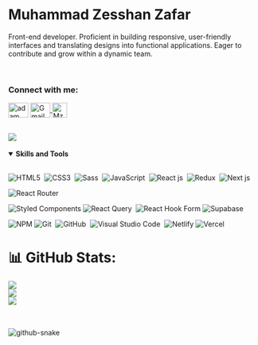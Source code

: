 # Muhammad Zesshan Zafar
<!-- banner -->

<p align="left"> Front-end developer. Proficient in building responsive, user-friendly interfaces and
translating designs into functional applications. Eager to contribute and grow within a
dynamic team.</p>

<br>
<h3 align="left">Connect with me:</h3>
<p align="left">
  <a href="(https://www.linkedin.com/in/mzeeshanzafar/)" target="blank"><img align="center" src="https://raw.githubusercontent.com/rahuldkjain/github-profile-readme-generator/master/src/images/icons/Social/linked-in-alt.svg" alt="adam pithewan" height="30" width="40"></a>
  <a href="mailto:mzxeeshuu@gmail.com" target="blank">
  <img align="center" src="https://raw.githubusercontent.com/rahuldkjain/github-profile-readme-generator/master/src/images/icons/Social/google.svg" alt="Gmail" height="30" width="40">
</a>

<a href="https://x.com/MzXeeshuu" target="_blank">
  <img align="center" src="https://cdn-icons-png.flaticon.com/512/5968/5968830.png" alt="MzXeeshuu on X" height="30" width="30">
</a>


</p>
<br>
<div style="display: flex; gap: 5px; align-items: center;">
</div>
<!-- got u -->
<a href="https://youtu.be/xvFZjo5PgG0?si=4g5LqRk7biVjJ7Sq"><img src="https://user-images.githubusercontent.com/73097560/115834477-dbab4500-a447-11eb-908a-139a6edaec5c.gif"></a>
<br>
<br>
<details open>
<summary><b>Skills and Tools</b></summary>
<br>

![HTML5](https://img.shields.io/badge/-HTML5-E34F26?style=for-the-badge&logo=html5&logoColor=white)&nbsp;
![CSS3](https://img.shields.io/badge/-CSS3-1572B6?style=for-the-badge&logo=css3)&nbsp;
![Sass](https://img.shields.io/badge/-Sass-CC6699?style=for-the-badge&logo=sass&logoColor=white)&nbsp;
![JavaScript](https://img.shields.io/badge/-JavaScript-black?style=for-the-badge&logo=javascript)&nbsp;
![React js](https://img.shields.io/badge/React-20232A?style=for-the-badge&logo=react&logoColor=61DAFB)&nbsp;
![Redux](https://img.shields.io/badge/Redux-593D88?style=for-the-badge&logo=redux&logoColor=white)&nbsp;
![Next js](https://img.shields.io/badge/next%20js-000000?style=for-the-badge&logo=nextdotjs&logoColor=white)&nbsp;
<!-- ![Framer Motion](https://img.shields.io/badge/Framer-black?style=for-the-badge&logo=framer&logoColor=blue)&nbsp; -->
![React Router](https://img.shields.io/badge/React_Router-CA4245?style=for-the-badge&logo=react-router&logoColor=white)&nbsp;
<!-- ![Chakra UI](https://img.shields.io/badge/Chakra--UI-319795?style=for-the-badge&logo=chakra-ui&logoColor=white)&nbsp; -->
 ![Styled Components](https://img.shields.io/badge/styled--components-DB7093?style=for-the-badge&logo=styled-components&logoColor=white)
![React Query](https://img.shields.io/badge/React_Query-FF4154?style=for-the-badge&logo=ReactQuery&logoColor=white)&nbsp;
![React Hook Form](https://img.shields.io/badge/React%20Hook%20Form-%23EC5990.svg?style=for-the-badge&logo=reacthookform&logoColor=white)
![Supabase](https://img.shields.io/badge/Supabase-3ECF8E?style=for-the-badge&logo=supabase&logoColor=white)
<!-- ![MongoDB](https://img.shields.io/badge/MongoDB-4EA94B?style=for-the-badge&logo=mongodb&logoColor=white)&nbsp; -->
<!-- ![Node js](https://img.shields.io/badge/Node%20js-339933?style=for-the-badge&logo=nodedotjs&logoColor=white)&nbsp; -->
<!-- ![MySQL](https://img.shields.io/badge/MySQL-005C84?style=for-the-badge&logo=mysql&logoColor=white)&nbsp; -->
<!-- ![Express js](https://img.shields.io/badge/Express%20js-000000?style=for-the-badge&logo=express&logoColor=white)&nbsp; -->
![NPM](https://img.shields.io/badge/NPM-%23CB3837.svg?style=for-the-badge&logo=npm&logoColor=white)
![Git](https://img.shields.io/badge/-Git-black?style=for-the-badge&logo=git)&nbsp;
![GitHub](https://img.shields.io/badge/-GitHub-181717?style=for-the-badge&logo=github)&nbsp;
![Visual Studio Code](https://img.shields.io/badge/-Visual%20Studio%20Code-007ACC?style=for-the-badge&&logo=visual-studio-code&logoColor=white)&nbsp;
![Netlify](https://img.shields.io/badge/netlify-%23000000.svg?style=for-the-badge&logo=netlify&logoColor=#00C7B7)
![Vercel](https://img.shields.io/badge/vercel-%23000000.svg?style=for-the-badge&logo=vercel&logoColor=white)
</details>

# 📊 GitHub Stats:
![](https://github-readme-stats.vercel.app/api?username=M-Zeeshan6886&theme=react&hide_border=false&include_all_commits=false&count_private=false)<br/>
![](https://github-readme-streak-stats.herokuapp.com/?user=M-Zeeshan6886&theme=react&hide_border=false)<br/>
![](https://github-readme-stats.vercel.app/api/top-langs/?username=M-Zeeshan6886&theme=react&hide_border=false&include_all_commits=false&count_private=false&layout=compact)
##

<br>

<picture>
  <source media="(prefers-color-scheme: dark)" srcset="https://raw.githubusercontent.com/idknevo/idknevo/output/github-snake-dark.svg" />
  <source media="(prefers-color-scheme: light)" srcset="https://raw.githubusercontent.com/idknevo/idknevo/output/github-snake.svg" />
  <img alt="github-snake" src="https://raw.githubusercontent.com/tobiasmeyhoefer/tobiasmeyhoefer/output/github-snake.svg" />
</picture>
<br>
<br>

